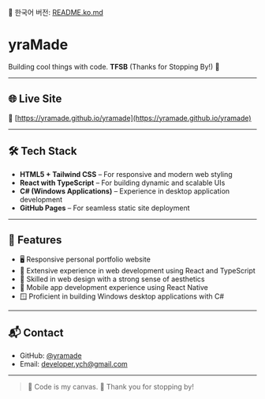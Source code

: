 📄 한국어 버전: [README.ko.md](./README.ko.md)

# yraMade

Building cool things with code.
**TFSB** (Thanks for Stopping By!) 👋

---

## 🌐 Live Site
🔗 [https://yramade.github.io/yramade](https://yramade.github.io/yramade)

---

## 🛠️ Tech Stack
- **HTML5 + Tailwind CSS** – For responsive and modern web styling
- **React with TypeScript** – For building dynamic and scalable UIs
- **C# (Windows Applications)** – Experience in desktop application development
- **GitHub Pages** – For seamless static site deployment

---

## 📂 Features
- 🖥️ Responsive personal portfolio website
- 📄 Extensive experience in web development using React and TypeScript
- 🎨 Skilled in web design with a strong sense of aesthetics
- 📱 Mobile app development experience using React Native
- 🪟 Proficient in building Windows desktop applications with C#

---

## 📬 Contact
- GitHub: [@yramade](https://github.com/yramade)
- Email: [developer.ych@gmail.com](mailto:developer.ych@gmail.com)

---

> 🎨 Code is my canvas.
> 🙏 Thank you for stopping by!